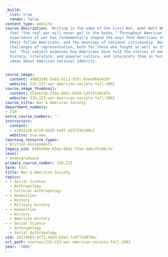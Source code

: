 ```yaml
---
_build:
  list: true
  render: false
content_type: website
course_description: 'Writing in the wake of the Civil War, poet Walt Whitman insisted
  that "the real war will never get in the books." Throughout American history, the
  experience of war has fundamentally shaped the ways that Americans think about themselves,
  their fellow Americans, and the meanings of national citizenship. War has also posed
  challenges of representation, both for those who fought as well as those who did
  not. This subject examines how Americans have told the stories of modern war in
  history, literature, and popular culture, and interprets them in terms of changing
  ideas about American national identity.

  '
course_image:
  content: 4988334b-5e81-d111-35fc-65ee966a4187
  website: 21h-223-war-american-society-fall-2002
course_image_thumbnail:
  content: 253ebfa6-27ea-d03c-0269-1d5f81381dfa
  website: 21h-223-war-american-society-fall-2002
course_title: War & American Society
department_numbers:
- 21H
extra_course_numbers: ''
instructors:
  content:
  - e7842a30-b729-62d2-b40f-d23739b108c2
  website: ocw-www
learning_resource_types:
- Written Assignments
legacy_uid: 649649de-65ea-6842-ffea-dabc75c86cfe
level:
- Undergraduate
primary_course_number: 21H.223
term: Fall
title: War & American Society
topics:
- - Social Science
  - Anthropology
  - Cultural Anthropology
- - Humanities
  - History
  - Military History
- - Humanities
  - History
  - American History
- - Social Science
  - Anthropology
  - Social Anthropology
uid: 18174693-4f71-4d2d-82b2-7c9772d9766c
url_path: courses/21h-223-war-american-society-fall-2002
year: '2002'
---
```


